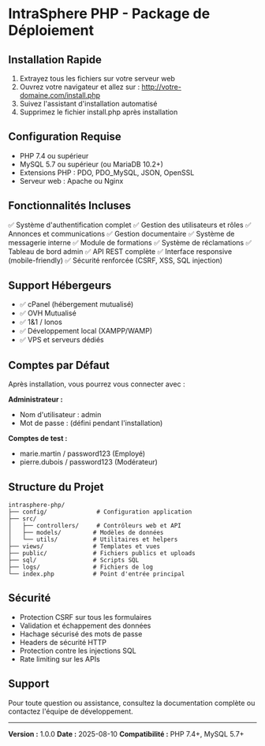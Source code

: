 # IntraSphere PHP - Package de Déploiement

## Installation Rapide

1. Extrayez tous les fichiers sur votre serveur web
2. Ouvrez votre navigateur et allez sur : http://votre-domaine.com/install.php
3. Suivez l'assistant d'installation automatisé
4. Supprimez le fichier install.php après installation

## Configuration Requise

- PHP 7.4 ou supérieur
- MySQL 5.7 ou supérieur (ou MariaDB 10.2+)
- Extensions PHP : PDO, PDO_MySQL, JSON, OpenSSL
- Serveur web : Apache ou Nginx

## Fonctionnalités Incluses

✅ Système d'authentification complet
✅ Gestion des utilisateurs et rôles
✅ Annonces et communications
✅ Gestion documentaire
✅ Système de messagerie interne
✅ Module de formations
✅ Système de réclamations
✅ Tableau de bord admin
✅ API REST complète
✅ Interface responsive (mobile-friendly)
✅ Sécurité renforcée (CSRF, XSS, SQL injection)

## Support Hébergeurs

- ✅ cPanel (hébergement mutualisé)
- ✅ OVH Mutualisé
- ✅ 1&1 / Ionos
- ✅ Développement local (XAMPP/WAMP)
- ✅ VPS et serveurs dédiés

## Comptes par Défaut

Après installation, vous pourrez vous connecter avec :

**Administrateur :**
- Nom d'utilisateur : admin
- Mot de passe : (défini pendant l'installation)

**Comptes de test :**
- marie.martin / password123 (Employé)
- pierre.dubois / password123 (Modérateur)

## Structure du Projet

```
intrasphere-php/
├── config/              # Configuration application
├── src/
│   ├── controllers/     # Contrôleurs web et API
│   ├── models/         # Modèles de données
│   └── utils/          # Utilitaires et helpers
├── views/              # Templates et vues
├── public/             # Fichiers publics et uploads
├── sql/                # Scripts SQL
├── logs/               # Fichiers de log
└── index.php           # Point d'entrée principal
```

## Sécurité

- Protection CSRF sur tous les formulaires
- Validation et échappement des données
- Hachage sécurisé des mots de passe
- Headers de sécurité HTTP
- Protection contre les injections SQL
- Rate limiting sur les APIs

## Support

Pour toute question ou assistance, consultez la documentation complète ou contactez l'équipe de développement.

---

**Version :** 1.0.0
**Date :** 2025-08-10
**Compatibilité :** PHP 7.4+, MySQL 5.7+
